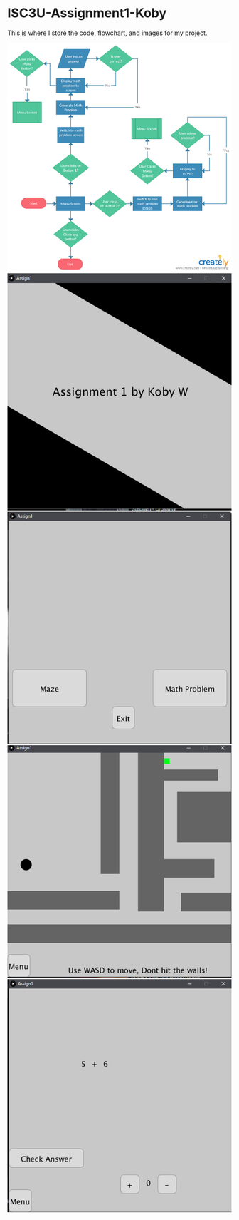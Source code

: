 # ISC3U-Assignment1-Koby
This is where I store the code, flowchart, and images for my project.

<img src="https://github.com/kwood3/ISC3U-Assignment1-Koby/blob/master/Assign1/ISC3U-Assign1-Flowchart.png" alt="Flowchart">
<img src="https://github.com/kwood3/ISC3U-Assignment1-Koby/blob/master/Assign1/Screenshots/IntroScreen.PNG">
<img src="https://github.com/kwood3/ISC3U-Assignment1-Koby/blob/master/Assign1/Screenshots/MenuScreen.PNG">
<img src="https://github.com/kwood3/ISC3U-Assignment1-Koby/blob/master/Assign1/Screenshots/MazeScreen.PNG">
<img src="https://github.com/kwood3/ISC3U-Assignment1-Koby/blob/master/Assign1/Screenshots/MathScreen.PNG">
